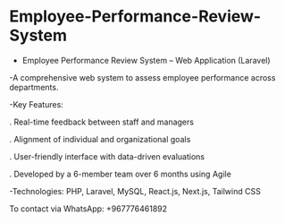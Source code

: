 # Employee-Performance-Review-System
- Employee Performance Review System – Web Application (Laravel)
  
-A comprehensive web system to assess employee performance across
departments.

-Key Features:

. Real-time feedback between staff and managers

. Alignment of individual and organizational goals

. User-friendly interface with data-driven evaluations

. Developed by a 6-member team over 6 months using Agile

-Technologies: PHP, Laravel, MySQL, React.js, Next.js, Tailwind CSS



To contact via WhatsApp: +967776461892
